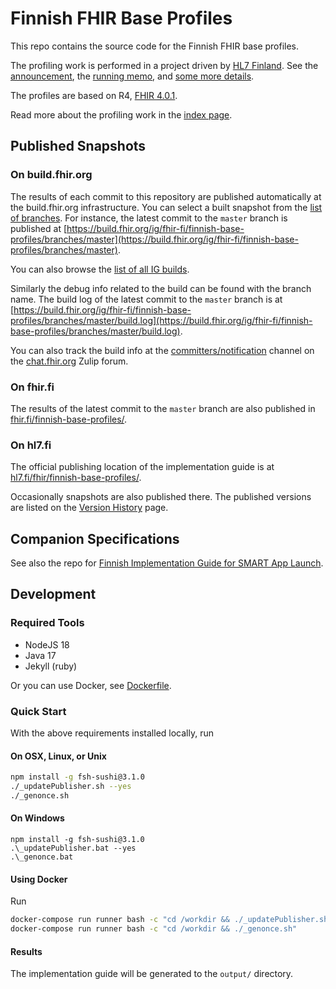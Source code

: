 # Finnish FHIR Base Profiles

This repo contains the source code for the Finnish FHIR base profiles.

The profiling work is performed in a project driven by [HL7 Finland](https://www.hl7.fi).
See the
[announcement](https://www.hl7.fi/hl7-fhir-profilointityo-kaynnistyy-tule-mukaan-vaikuttamaan-kansalliseen-tekemiseen/),
the
[running memo](https://docs.google.com/document/d/1yNq6XMLhWJqi6OELQtWC1DFwdtD9CQulzVOfz-zZCko/edit#),
and [some more details](https://fhir.fi).

The profiles are based on R4, [FHIR 4.0.1](http://hl7.org/fhir/R4/).

Read more about the profiling work in the [index page](input/pagecontent/index.md).

## Published Snapshots

### On build.fhir.org
The results of each commit to this repository are published automatically at the build.fhir.org
infrastructure. You can select a built snapshot from the
[list of branches](https://build.fhir.org/ig/fhir-fi/finnish-base-profiles/branches/). For
instance, the latest commit to the `master` branch is published at
[https://build.fhir.org/ig/fhir-fi/finnish-base-profiles/branches/master](https://build.fhir.org/ig/fhir-fi/finnish-base-profiles/branches/master).

You can also browse the [list of all IG builds](https://fhir.github.io/auto-ig-builder/builds.html).

Similarly the debug info related to the build can be found with the branch name. The build log of
the latest commit to the `master` branch is at
[https://build.fhir.org/ig/fhir-fi/finnish-base-profiles/branches/master/build.log](https://build.fhir.org/ig/fhir-fi/finnish-base-profiles/branches/master/build.log).

You can also track the build info at the
[committers/notification](https://chat.fhir.org/#narrow/stream/179297-committers.2Fnotification/topic/ig-build/)
channel on the [chat.fhir.org](https://chat.fhir.org) Zulip forum.

### On fhir.fi

The results of the latest commit to the `master` branch are also published in
[fhir.fi/finnish-base-profiles/](https://fhir.fi/finnish-base-profiles/).

### On hl7.fi

The official publishing location of the implementation guide is at
[hl7.fi/fhir/finnish-base-profiles/](https://hl7.fi/fhir/finnish-base-profiles/).

Occasionally snapshots are also published there. The published versions are listed on the
[Version History](https://hl7.fi/fhir/finnish-base-profiles/history.html) page.

## Companion Specifications

See also the repo for
[Finnish Implementation Guide for SMART App Launch](https://github.com/fhir-fi/finnish-smart).

## Development

### Required Tools
* NodeJS 18 
* Java 17
* Jekyll (ruby)

Or you can use Docker, see [Dockerfile](Dockerfile). 

### Quick Start

With the above requirements installed locally, run

#### On OSX, Linux, or Unix

``` bash
npm install -g fsh-sushi@3.1.0
./_updatePublisher.sh --yes
./_genonce.sh
```

#### On Windows
```
npm install -g fsh-sushi@3.1.0
.\_updatePublisher.bat --yes
.\_genonce.bat
```

#### Using Docker

Run

``` bash
docker-compose run runner bash -c "cd /workdir && ./_updatePublisher.sh --yes"
docker-compose run runner bash -c "cd /workdir && ./_genonce.sh"
```

#### Results

The implementation guide will be generated to the `output/` directory.
